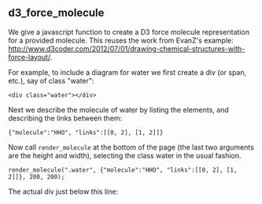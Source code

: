 <script src="https://raw.github.com/hayd/d3_force_molecule/master/d3_force_molecule.js"></script>
<link rel="stylesheet" href="https://raw.github.com/hayd/d3_force_molecule/master/d3_force_molecule.css" type="text/css"></script>

## d3_force_molecule

We give a javascript function to create a D3 force molecule representation for a provided molecule.
This reuses the work from EvanZ's example: http://www.d3coder.com/2012/07/01/drawing-chemical-structures-with-force-layout/.

For example, to include a diagram for water we first create a div (or span, etc.), say of class "water":

    <div class="water"></div>

Next we describe the molecule of water by listing the elements, and describing the links between them:

    {"molecule":"HHO", "links":[[0, 2], [1, 2]]}

Now call `render_molecule` at the bottom of the page (the last two arguments are the height and width),
selecting the class water in the usual fashion.

    render_molecule(".water", {"molecule":"HHO", "links":[[0, 2], [1, 2]]}, 200, 200);

The actual div just below this line:

<div class="water"></div>

<script type="text/javascript">
  render_molecule(".water", {"molecule":"HHO", "links":[[0, 2], [1, 2]]}, 100, 100);
  render_molecule(".alanine", {"molecule":"CCCNHOOHHHHHH",
                               "links":[[0, 1], [1, 2], [1, 3], [2, 5], [2, 6], [1, 4],
                                      [3, 10], [3, 11], [0, 7], [0, 8], [0, 9], [5, 12]]},
                    200, 200);
</script>